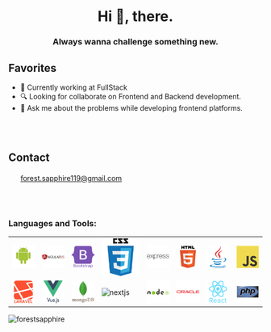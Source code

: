 <h1 align="center">Hi 👋, there.</h1>
<h3 align="center">Always wanna challenge something new.</h3>

## Favorites

* 🌱 Currently working at FullStack
* 🔍 Looking for collaborate on Frontend and Backend development.
* 💬 Ask me about the problems while developing frontend platforms.

<br />
<br />

## Contact
<img width="16" height="16" src="https://github.com/ErickSimoes/email-icon/blob/master/gp.png" />&nbsp;&nbsp;forest.sapphire119@gmail.com<br />

<br />
<br />


<h3 align="left">Languages and Tools:</h3>

<table>
  <tr>
      <td><img src="https://raw.githubusercontent.com/devicons/devicon/master/icons/android/android-original-wordmark.svg" alt="android" width="200"/></td>
      <td><img src="https://raw.githubusercontent.com/devicons/devicon/master/icons/angularjs/angularjs-original-wordmark.svg" alt="angularjs" width="200"/></td>
	  <td><img src="https://raw.githubusercontent.com/devicons/devicon/master/icons/bootstrap/bootstrap-plain-wordmark.svg" alt="bootstrap" width="200"/></td>
	  <td><img src="https://raw.githubusercontent.com/devicons/devicon/master/icons/css3/css3-original-wordmark.svg" alt="css3" width="200"/></td>
	  <td><img src="https://raw.githubusercontent.com/devicons/devicon/master/icons/express/express-original-wordmark.svg" alt="express" width="200"/></td>
	  <td><img src="https://raw.githubusercontent.com/devicons/devicon/master/icons/html5/html5-original-wordmark.svg" alt="html5" width="200"/></td>
	  <td><img src="https://raw.githubusercontent.com/devicons/devicon/master/icons/java/java-original.svg" alt="java" width="200"/></td>
	  <td><img src="https://raw.githubusercontent.com/devicons/devicon/master/icons/javascript/javascript-original.svg" alt="javascript" width="200"/></td>
  </tr>  
  <tr>
	  <td><img src="https://raw.githubusercontent.com/devicons/devicon/master/icons/laravel/laravel-plain-wordmark.svg" alt="laravel" width="200"/></td>
	  <td><img src="https://raw.githubusercontent.com/devicons/devicon/master/icons/vuejs/vuejs-original-wordmark.svg" alt="vuejs" width="200"/></td>
	  <td><img src="https://raw.githubusercontent.com/devicons/devicon/master/icons/mongodb/mongodb-original-wordmark.svg" alt="mongodb" width="200"/></td>
	  <td><img src="https://cdn.worldvectorlogo.com/logos/nextjs-2.svg" alt="nextjs" width="200"/></td>
	  <td><img src="https://raw.githubusercontent.com/devicons/devicon/master/icons/nodejs/nodejs-original-wordmark.svg" alt="nodejs" width="200"/></td>
      <td><img src="https://raw.githubusercontent.com/devicons/devicon/master/icons/oracle/oracle-original.svg" alt="oracle" width="200"/></td>
	  <td><img src="https://raw.githubusercontent.com/devicons/devicon/master/icons/react/react-original-wordmark.svg" alt="react" width="200"/></td>
	  <td><img src="https://raw.githubusercontent.com/devicons/devicon/master/icons/php/php-original.svg" alt="php" width="200"/></td>
  </tr>  
</table>


<div><img align="center" src="https://github-readme-stats.vercel.app/api?username=forestsapphire&show_icons=true&locale=en" alt="forestsapphire" /></div>

